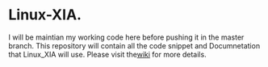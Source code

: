 # Linux-XIA.

I will be maintian my working code here before pushing it in the master branch. This repository will contain all the code snippet and Documnetation that Linux_XIA will use. Please visit the[wiki](https://github.com/prango/GSoC_Linux-XIA/wiki) for more details.
